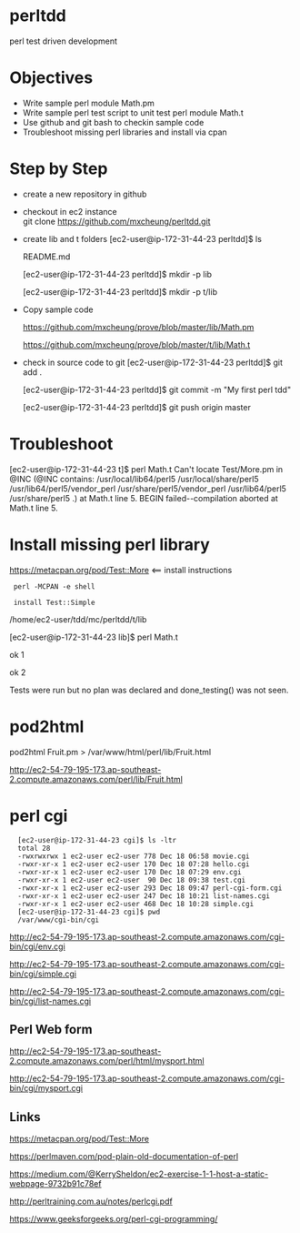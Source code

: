 # perltdd
perl test driven development


# Objectives
- Write sample perl module Math.pm
- Write sample perl test script to unit test perl module Math.t
- Use github and git bash to checkin sample code
- Troubleshoot missing perl libraries and install via cpan

# Step by Step
 - create a new repository in github
 -  checkout  in ec2 instance  
       git clone  https://github.com/mxcheung/perltdd.git
 - create lib and t folders
    [ec2-user@ip-172-31-44-23 perltdd]$ ls
    
    README.md
    
    [ec2-user@ip-172-31-44-23 perltdd]$ mkdir -p lib
    
    [ec2-user@ip-172-31-44-23 perltdd]$ mkdir -p t/lib
       
  - Copy sample code
     
      https://github.com/mxcheung/prove/blob/master/lib/Math.pm
      
      https://github.com/mxcheung/prove/blob/master/t/lib/Math.t
      
   - check in source code to git
      [ec2-user@ip-172-31-44-23 perltdd]$ git add .
      
       [ec2-user@ip-172-31-44-23 perltdd]$ git commit -m "My first perl tdd"

      [ec2-user@ip-172-31-44-23 perltdd]$ git push origin master

# Troubleshoot
[ec2-user@ip-172-31-44-23 t]$ perl Math.t
Can't locate Test/More.pm in @INC (@INC contains: /usr/local/lib64/perl5 /usr/local/share/perl5 /usr/lib64/perl5/vendor_perl /usr/share/perl5/vendor_perl /usr/lib64/perl5 /usr/share/perl5 .) at Math.t line 5.
BEGIN failed--compilation aborted at Math.t line 5.

# Install missing perl library
https://metacpan.org/pod/Test::More  <== install instructions
     
     perl -MCPAN -e shell
     
     install Test::Simple

/home/ec2-user/tdd/mc/perltdd/t/lib

[ec2-user@ip-172-31-44-23 lib]$ perl Math.t

ok 1

ok 2

Tests were run but no plan was declared and done_testing() was not seen.

# pod2html
pod2html Fruit.pm > /var/www/html/perl/lib/Fruit.html

http://ec2-54-79-195-173.ap-southeast-2.compute.amazonaws.com/perl/lib/Fruit.html

# perl cgi

```
  [ec2-user@ip-172-31-44-23 cgi]$ ls -ltr
  total 28
  -rwxrwxrwx 1 ec2-user ec2-user 778 Dec 18 06:58 movie.cgi
  -rwxr-xr-x 1 ec2-user ec2-user 170 Dec 18 07:28 hello.cgi
  -rwxr-xr-x 1 ec2-user ec2-user 170 Dec 18 07:29 env.cgi
  -rwxr-xr-x 1 ec2-user ec2-user  90 Dec 18 09:38 test.cgi
  -rwxr-xr-x 1 ec2-user ec2-user 293 Dec 18 09:47 perl-cgi-form.cgi
  -rwxr-xr-x 1 ec2-user ec2-user 247 Dec 18 10:21 list-names.cgi
  -rwxr-xr-x 1 ec2-user ec2-user 468 Dec 18 10:28 simple.cgi
  [ec2-user@ip-172-31-44-23 cgi]$ pwd
  /var/www/cgi-bin/cgi
```

http://ec2-54-79-195-173.ap-southeast-2.compute.amazonaws.com/cgi-bin/cgi/env.cgi

http://ec2-54-79-195-173.ap-southeast-2.compute.amazonaws.com/cgi-bin/cgi/simple.cgi

http://ec2-54-79-195-173.ap-southeast-2.compute.amazonaws.com/cgi-bin/cgi/list-names.cgi

## Perl Web form

http://ec2-54-79-195-173.ap-southeast-2.compute.amazonaws.com/perl/html/mysport.html

http://ec2-54-79-195-173.ap-southeast-2.compute.amazonaws.com/cgi-bin/cgi/mysport.cgi


## Links
https://metacpan.org/pod/Test::More

https://perlmaven.com/pod-plain-old-documentation-of-perl

https://medium.com/@KerrySheldon/ec2-exercise-1-1-host-a-static-webpage-9732b91c78ef

http://perltraining.com.au/notes/perlcgi.pdf

https://www.geeksforgeeks.org/perl-cgi-programming/
